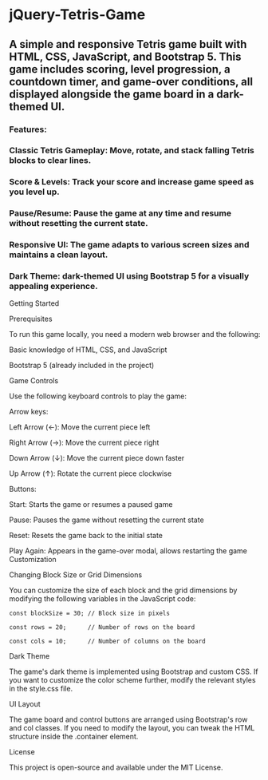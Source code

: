 # jQuery-Tetris-Game

## A simple and responsive Tetris game built with HTML, CSS, JavaScript, and Bootstrap 5. This game includes scoring, level progression, a countdown timer, and game-over conditions, all displayed alongside the game board in a dark-themed UI.

### Features:

### Classic Tetris Gameplay: Move, rotate, and stack falling Tetris blocks to clear lines.
### Score & Levels: Track your score and increase game speed as you level up.
### Pause/Resume: Pause the game at any time and resume without resetting the current state.
### Responsive UI: The game adapts to various screen sizes and maintains a clean layout.
### Dark Theme: dark-themed UI using Bootstrap 5 for a visually appealing experience.


Getting Started

Prerequisites

To run this game locally, you need a modern web browser and the following:


Basic knowledge of HTML, CSS, and JavaScript

Bootstrap 5 (already included in the project)


Game Controls

Use the following keyboard controls to play the game:


Arrow keys:

Left Arrow (←): Move the current piece left

Right Arrow (→): Move the current piece right

Down Arrow (↓): Move the current piece down faster

Up Arrow (↑): Rotate the current piece clockwise


Buttons:


Start: Starts the game or resumes a paused game

Pause: Pauses the game without resetting the current state

Reset: Resets the game back to the initial state

Play Again: Appears in the game-over modal, allows restarting the game
Customization


Changing Block Size or Grid Dimensions

You can customize the size of each block and the grid dimensions by modifying the following variables in the JavaScript code:

```
const blockSize = 30; // Block size in pixels

const rows = 20;      // Number of rows on the board

const cols = 10;      // Number of columns on the board
```

Dark Theme

The game's dark theme is implemented using Bootstrap and custom CSS. If you want to customize the color scheme further, modify the relevant styles in the style.css file.


UI Layout

The game board and control buttons are arranged using Bootstrap's row and col classes. If you need to modify the layout, you can tweak the HTML structure inside the .container element.


License

This project is open-source and available under the MIT License.
